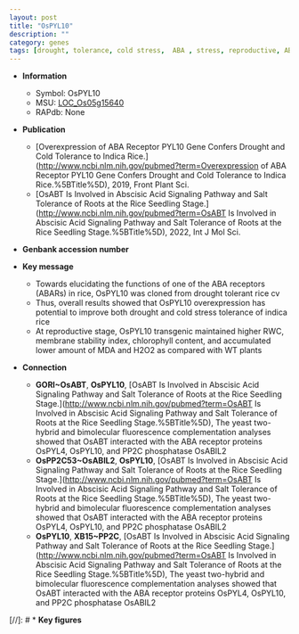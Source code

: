 ```yaml
---
layout: post
title: "OsPYL10"
description: ""
category: genes
tags: [drought, tolerance, cold stress,  ABA , stress, reproductive, ABA, stress tolerance]
---
```


* **Information**  
    + Symbol: OsPYL10  
    + MSU: [LOC_Os05g15640](http://rice.uga.edu/cgi-bin/ORF_infopage.cgi?orf=LOC_Os05g15640)  
    + RAPdb: None  

* **Publication**  
    + [Overexpression of ABA Receptor PYL10 Gene Confers Drought and Cold Tolerance to Indica Rice.](http://www.ncbi.nlm.nih.gov/pubmed?term=Overexpression of ABA Receptor PYL10 Gene Confers Drought and Cold Tolerance to Indica Rice.%5BTitle%5D), 2019, Front Plant Sci.
    + [OsABT Is Involved in Abscisic Acid Signaling Pathway and Salt Tolerance of Roots at the Rice Seedling Stage.](http://www.ncbi.nlm.nih.gov/pubmed?term=OsABT Is Involved in Abscisic Acid Signaling Pathway and Salt Tolerance of Roots at the Rice Seedling Stage.%5BTitle%5D), 2022, Int J Mol Sci.

* **Genbank accession number**  

* **Key message**  
    + Towards elucidating the functions of one of the ABA receptors (ABARs) in rice, OsPYL10 was cloned from drought tolerant rice cv
    + Thus, overall results showed that OsPYL10 overexpression has potential to improve both drought and cold stress tolerance of indica rice
    + At reproductive stage, OsPYL10 transgenic maintained higher RWC, membrane stability index, chlorophyll content, and accumulated lower amount of MDA and H2O2 as compared with WT plants

* **Connection**  
    + __GORI~OsABT__, __OsPYL10__, [OsABT Is Involved in Abscisic Acid Signaling Pathway and Salt Tolerance of Roots at the Rice Seedling Stage.](http://www.ncbi.nlm.nih.gov/pubmed?term=OsABT Is Involved in Abscisic Acid Signaling Pathway and Salt Tolerance of Roots at the Rice Seedling Stage.%5BTitle%5D),  The yeast two-hybrid and bimolecular fluorescence complementation analyses showed that OsABT interacted with the ABA receptor proteins OsPYL4, OsPYL10, and PP2C phosphatase OsABIL2
    + __OsPP2C53~OsABIL2__, __OsPYL10__, [OsABT Is Involved in Abscisic Acid Signaling Pathway and Salt Tolerance of Roots at the Rice Seedling Stage.](http://www.ncbi.nlm.nih.gov/pubmed?term=OsABT Is Involved in Abscisic Acid Signaling Pathway and Salt Tolerance of Roots at the Rice Seedling Stage.%5BTitle%5D),  The yeast two-hybrid and bimolecular fluorescence complementation analyses showed that OsABT interacted with the ABA receptor proteins OsPYL4, OsPYL10, and PP2C phosphatase OsABIL2
    + __OsPYL10__, __XB15~PP2C__, [OsABT Is Involved in Abscisic Acid Signaling Pathway and Salt Tolerance of Roots at the Rice Seedling Stage.](http://www.ncbi.nlm.nih.gov/pubmed?term=OsABT Is Involved in Abscisic Acid Signaling Pathway and Salt Tolerance of Roots at the Rice Seedling Stage.%5BTitle%5D),  The yeast two-hybrid and bimolecular fluorescence complementation analyses showed that OsABT interacted with the ABA receptor proteins OsPYL4, OsPYL10, and PP2C phosphatase OsABIL2

[//]: # * **Key figures**  


